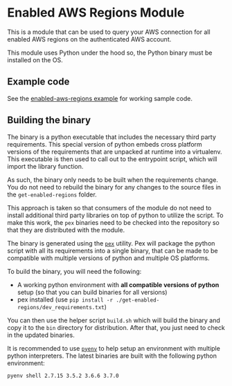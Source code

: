 # Enabled AWS Regions Module

This is a module that can be used to query your AWS connection for all enabled AWS regions on the authenticated AWS
account.

This module uses Python under the hood so, the Python binary must be installed on the OS.


## Example code

See the [enabled-aws-regions example](https://github.com/terraform-modules-krish/terraform-aws-utilities/blob/v0.1.7/examples/enabled-aws-regions) for working sample code.


## Building the binary

The binary is a python executable that includes the necessary third party requirements. This special version of python
embeds cross platform versions of the requirements that are unpacked at runtime into a virtualenv. This executable is
then used to call out to the entrypoint script, which will import the library function.

As such, the binary only needs to be built when the requirements change. You do not need to rebuild the binary for any
changes to the source files in the `get-enabled-regions` folder.

This approach is taken so that consumers of the module do not need to install additional third party libraries on top of
python to utilize the script. To make this work, the `pex` binaries need to be checked into the repository so that they
are distributed with the module.

The binary is generated using the [`pex`](https://pex.readthedocs.io/en/stable/whatispex.html) utility. Pex will package
the python script with all its requirements into a single binary, that can be made to be compatible with multiple
versions of python and multiple OS platforms.

To build the binary, you will need the following:

- A working python environment with **all compatible versions of python** setup (so that you can build binaries for all
  versions)
- pex installed (use `pip install -r ./get-enabled-regions/dev_requirements.txt`)

You can then use the helper script `build.sh` which will build the binary and copy it to the `bin`
directory for distribution. After that, you just need to check in the updated binaries.

It is recommended to use [`pyenv`](https://github.com/pyenv/pyenv) to help setup an environment with multiple python
interpreters. The latest binaries are built with the following python environment:

```bash
pyenv shell 2.7.15 3.5.2 3.6.6 3.7.0
```
